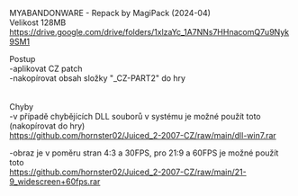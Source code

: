 MYABANDONWARE - Repack by MagiPack (2024-04)
<br/>
Velikost 128MB https://drive.google.com/drive/folders/1xlzaYc_1A7NNs7HHnacomQ7u9Nyk9SM1

Postup
<br/>
-aplikovat CZ patch
<br/>
-nakopírovat obsah složky "_CZ-PART2" do hry
<br/>
<br/>
<br/>
Chyby
<br/>
-v případě chybějících DLL souborů v systému je možné použít toto (nakopírovat do hry)
<br/>
https://github.com/hornster02/Juiced_2-2007-CZ/raw/main/dll-win7.rar

-obraz je v poměru stran 4:3 a 30FPS, pro 21:9 a 60FPS je možné použít toto
<br/>
https://github.com/hornster02/Juiced_2-2007-CZ/raw/main/21-9_widescreen+60fps.rar
